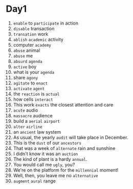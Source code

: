 # Day1

1. `enable` to `participate` in action
2. `disable` transaction
3. `transation` work
4. `ablish` `academic` activity
5. computer `academy`
6. `abuse` animal
7. `abuse` me
8. `absurd` `agenda`
9. `active` boy
10. what is your `agenda`
11. share `agony`
12. `agitate` to `enact`
13. `activate` `agent`
14. the `reaction` is `actual`
15. how cells `interact`
16. This work `exacts` the closest attention and care
17. `acute` audio
18. `massacre` audience
19. build a `aerial` `airport`
20. `alter` `airline`
21. an `ancient` law system
22. As usual, the yearly `audit` will take place in December.
23. This is the `dust` of our `ancestors`
24. That was a week of `alternate` rain and sunshine
25. I didn't know it was an `auction`
26. The kind of plant is a hardy `annual`.
27. You would call me `ugly`, you?
28. We're on the platform for the `millennial` moment!
29. Well, then, you leave me no `alternative`
30. `augment` `aural` range

<ClickAble />

